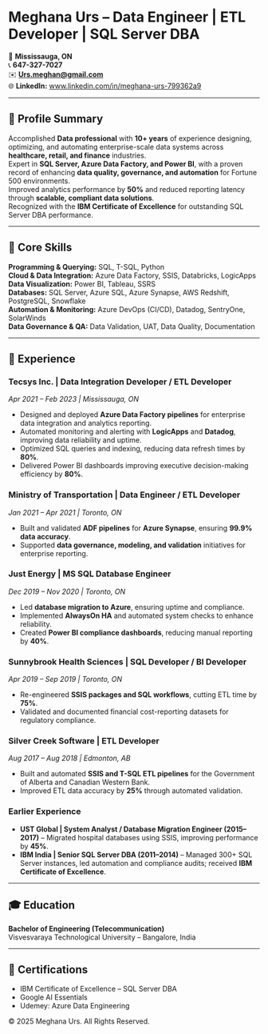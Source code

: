 # Meghana Urs – Data Engineer | ETL Developer | SQL Server DBA

📍 **Mississauga, ON**  
📞 **647-327-7027**  
✉️ **Urs.meghan@gmail.com**  
🌐 **LinkedIn:** www.linkedin.com/in/meghana-urs-799362a9 

---

## 💼 Profile Summary
Accomplished **Data professional** with **10+ years** of experience designing, optimizing, and automating enterprise-scale data systems across **healthcare, retail, and finance** industries.  
Expert in **SQL Server, Azure Data Factory, and Power BI**, with a proven record of enhancing **data quality, governance, and automation** for Fortune 500 environments.  
Improved analytics performance by **50%** and reduced reporting latency through **scalable, compliant data solutions**.  
Recognized with the **IBM Certificate of Excellence** for outstanding SQL Server DBA performance.

---

## 🧠 Core Skills

**Programming & Querying:** SQL, T-SQL, Python  
**Cloud & Data Integration:** Azure Data Factory, SSIS, Databricks, LogicApps  
**Data Visualization:** Power BI, Tableau, SSRS  
**Databases:** SQL Server, Azure SQL, Azure Synapse, AWS Redshift, PostgreSQL, Snowflake  
**Automation & Monitoring:** Azure DevOps (CI/CD), Datadog, SentryOne, SolarWinds  
**Data Governance & QA:** Data Validation, UAT, Data Quality, Documentation  

---

## 🧩 Experience

### **Tecsys Inc. | Data Integration Developer / ETL Developer**  
*Apr 2021 – Feb 2023 | Mississauga, ON*  
- Designed and deployed **Azure Data Factory pipelines** for enterprise data integration and analytics reporting.  
- Automated monitoring and alerting with **LogicApps** and **Datadog**, improving data reliability and uptime.  
- Optimized SQL queries and indexing, reducing data refresh times by **80%**.  
- Delivered Power BI dashboards improving executive decision-making efficiency by **80%**.  

### **Ministry of Transportation | Data Engineer / ETL Developer**  
*Jan 2021 – Apr 2021 | Toronto, ON*  
- Built and validated **ADF pipelines** for **Azure Synapse**, ensuring **99.9% data accuracy**.  
- Supported **data governance, modeling, and validation** initiatives for enterprise reporting.  

### **Just Energy | MS SQL Database Engineer**  
*Dec 2019 – Nov 2020 | Toronto, ON*  
- Led **database migration to Azure**, ensuring uptime and compliance.  
- Implemented **AlwaysOn HA** and automated system checks to enhance reliability.  
- Created **Power BI compliance dashboards**, reducing manual reporting by **40%**.  

### **Sunnybrook Health Sciences | SQL Developer / BI Developer**  
*Apr 2019 – Sep 2019 | Toronto, ON*  
- Re-engineered **SSIS packages and SQL workflows**, cutting ETL time by **75%**.  
- Validated and documented financial cost-reporting datasets for regulatory compliance.  

### **Silver Creek Software | ETL Developer**  
*Aug 2017 – Aug 2018 | Edmonton, AB*  
- Built and automated **SSIS and T-SQL ETL pipelines** for the Government of Alberta and Canadian Western Bank.  
- Improved ETL data accuracy by **25%** through automated validation.  

### **Earlier Experience**
- **UST Global | System Analyst / Database Migration Engineer (2015–2017)** – Migrated hospital databases using SSIS, improving performance by **45%**.  
- **IBM India | Senior SQL Server DBA (2011–2014)** – Managed 300+ SQL Server instances, led automation and compliance audits; received **IBM Certificate of Excellence**.  

---

## 🎓 Education
**Bachelor of Engineering (Telecommunication)**  
Visvesvaraya Technological University – Bangalore, India  

---

## 🏅 Certifications
- IBM Certificate of Excellence – SQL Server DBA  
- Google AI Essentials  
- Udemey: Azure Data Engineering   





© 2025 Meghana Urs. All Rights Reserved.
